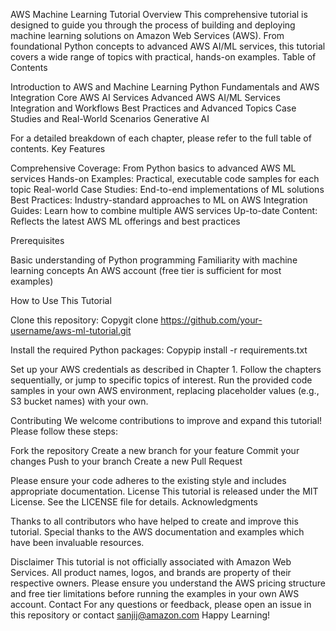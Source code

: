 AWS Machine Learning Tutorial
Overview
This comprehensive tutorial is designed to guide you through the process of building and deploying machine learning solutions on Amazon Web Services (AWS). From foundational Python concepts to advanced AWS AI/ML services, this tutorial covers a wide range of topics with practical, hands-on examples.
Table of Contents

Introduction to AWS and Machine Learning
Python Fundamentals and AWS Integration
Core AWS AI Services
Advanced AWS AI/ML Services
Integration and Workflows
Best Practices and Advanced Topics
Case Studies and Real-World Scenarios
Generative AI

For a detailed breakdown of each chapter, please refer to the full table of contents.
Key Features

Comprehensive Coverage: From Python basics to advanced AWS ML services
Hands-on Examples: Practical, executable code samples for each topic
Real-world Case Studies: End-to-end implementations of ML solutions
Best Practices: Industry-standard approaches to ML on AWS
Integration Guides: Learn how to combine multiple AWS services
Up-to-date Content: Reflects the latest AWS ML offerings and best practices

Prerequisites

Basic understanding of Python programming
Familiarity with machine learning concepts
An AWS account (free tier is sufficient for most examples)

How to Use This Tutorial

Clone this repository:
Copygit clone https://github.com/your-username/aws-ml-tutorial.git

Install the required Python packages:
Copypip install -r requirements.txt

Set up your AWS credentials as described in Chapter 1.
Follow the chapters sequentially, or jump to specific topics of interest.
Run the provided code samples in your own AWS environment, replacing placeholder values (e.g., S3 bucket names) with your own.

Contributing
We welcome contributions to improve and expand this tutorial! Please follow these steps:

Fork the repository
Create a new branch for your feature
Commit your changes
Push to your branch
Create a new Pull Request

Please ensure your code adheres to the existing style and includes appropriate documentation.
License
This tutorial is released under the MIT License. See the LICENSE file for details.
Acknowledgments

Thanks to all contributors who have helped to create and improve this tutorial.
Special thanks to the AWS documentation and examples which have been invaluable resources.

Disclaimer
This tutorial is not officially associated with Amazon Web Services. All product names, logos, and brands are property of their respective owners. Please ensure you understand the AWS pricing structure and free tier limitations before running the examples in your own AWS account.
Contact
For any questions or feedback, please open an issue in this repository or contact sanjij@amazon.com
Happy Learning!
